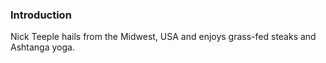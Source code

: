 ### Introduction
Nick Teeple hails from the Midwest, USA and enjoys grass-fed steaks and Ashtanga yoga.
